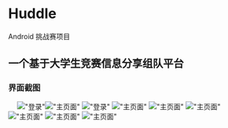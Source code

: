 # Huddle
Android 挑战赛项目
## 一个基于大学生竞赛信息分享组队平台

### 界面截图
　
![  "登录" ](images/1.png )![  "主页面" ](images/2.png )  ![  "登录" ](images/5.png )  ![  "主页面" ](images/8.png) ![  "主页面" ](images/7.png) ![  "主页面" ](images/11.png) ![  "主页面" ](images/12.png) ![  "主页面" ](images/14.png) ![  "主页面" ](images/10.png)